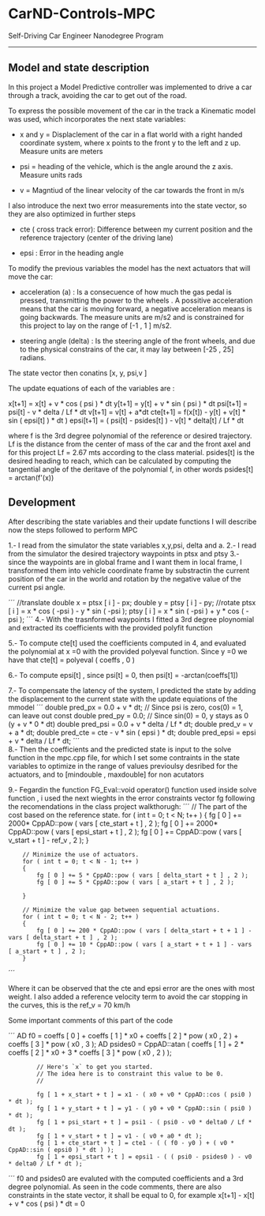 # CarND-Controls-MPC
Self-Driving Car Engineer Nanodegree Program

---
## Model and state description
In this project a Model Predictive controller was implemented to drive a car through a track, avoiding the car to get out of the road. 

To express the possible movement of the car in the track a Kinematic model was used, which incorporates the next state variables:

* x and y = Displaclement of the car in a flat world with a right handed coordinate system, where x points to the front y to the left and z up. Measure units are meters

* psi = heading of the vehicle, which is the angle around the z axis. Measure units rads

* v = Magntiud of the linear velocity of the car towards the front in m/s 

I also introduce the next two error measurements into the state vector, so they are also optimized in further steps

* cte ( cross track  error): Difference between my current position and the reference trajectory (center of the driving lane)

* epsi : Error in the heading angle 

To modify the previous variables the model has the next actuators that will move the car:

* acceleration (a) : Is a consecuence of how much the gas pedal is pressed, transmitting the power to the wheels . A possitive acceleration means that the car is moving forward, a negative acceleration means is going backwards. The measure units are m/s2 and is constrained for this project to lay on the range of [-1 , 1 ]  m/s2.

* steering angle (delta) : Is the steering angle of the front wheels, and due to the physical constrains of the car, it may lay between [-25 , 25] radians. 

The state vector then conatins [x, y, psi,v ] 

The update equations of each of the variables are :

x[t+1] = x[t] + v * cos ( psi ) * dt
y[t+1] = y[t] + v * sin ( psi ) * dt 
psi[t+1] = psi[t] - v * delta / Lf * dt
v[t+1] = v[t] + a*dt
cte[t+1] = f(x[t]) -  y[t] + v[t] * sin ( epsi[t] ) * dt )
epsi[t+1] = ( psi[t] - psides[t] ) - v[t] * delta[t] / Lf * dt

where f is the 3rd degree polynomial of the reference or desired trajectory. 
Lf is the distance from the center of mass of the car and the front axel and for this project Lf = 2.67 mts according to the class material. 
psides[t] is the desired heading to reach, which can be calculated by computing the tangential angle of the deritave of the polynomial f, in other words psides[t] = arctan(f'(x))

## Development

After describing the state variables and their update functions I will describe now the steps followed to perform MPC

1.- I read from the simulator the state variables x,y,psi, delta and a. 
2.- I read from the simulator the desired trajectory waypoints in ptsx and ptsy
3.- since the waypoints are in global frame and I want them in local frame, I transformed them into vehicle coordinate frame by substractin the current position of the car in the world and rotation by the negative value of the current psi angle.

´´´
              //translate
              double x = ptsx [ i ] - px;
              double y = ptsy [ i ] - py;
              //rotate 
              ptsx [ i ] = x * cos ( -psi ) - y * sin ( -psi );
              ptsy [ i ] = x * sin ( -psi ) + y * cos ( -psi );
´´´
4.- With the trasnformed waypoints I fitted a 3rd degree ploynomial and extracted its coefficients with the provided polyfit function

5.- To compute cte[t]  used the coefficients computed in 4, and evaluated the polynomial at x =0  with the provided polyeval function. Since y =0 we have that cte[t] = polyeval ( coeffs , 0 )

6.-  To compute epsi[t] , since psi[t] = 0, then psi[t] = -arctan(coeffs[1])

7.- To compensate the latency of the system, I predicted the state by adding the displacement to the current state with the update equiations of the mmodel
´´´
          double pred_px = 0.0 + v * dt; // Since psi is zero, cos(0) = 1, can leave out
          const double pred_py = 0.0; // Since sin(0) = 0, y stays as 0 (y + v * 0 * dt)
          double pred_psi = 0.0 + v * delta / Lf * dt; 
          double pred_v = v + a * dt;
          double pred_cte = cte - v * sin ( epsi ) * dt;
          double pred_epsi = epsi + v * delta / Lf * dt;
 ´´´         
8.- Then the coefficients and the predicted state is input to the solve function in the mpc.cpp file, for which I set some contraints in the state variables to optimize in the range of values previoulsy desribed for the actuators, and to [mindouble , maxdouble] for non acutators

9.- Fegardin the function FG_Eval::void operator() function used inside solve function , i used the next wieghts in the error constraints vector fg following the recomendations in the class project walkthorugh:
´´´
        // The part of the cost based on the reference state.
        for ( int t = 0; t < N; t++ )
        {
            fg [ 0 ] += 2000* CppAD::pow ( vars [ cte_start + t ] , 2 );
            fg [ 0 ] += 2000* CppAD::pow ( vars [ epsi_start + t ] , 2 );
            fg [ 0 ] +=  CppAD::pow ( vars [ v_start + t ] - ref_v , 2 );
        }

        // Minimize the use of actuators.
        for ( int t = 0; t < N - 1; t++ )
        {
            fg [ 0 ] += 5 * CppAD::pow ( vars [ delta_start + t ] , 2 );
            fg [ 0 ] += 5 * CppAD::pow ( vars [ a_start + t ] , 2 );
           
        }

        // Minimize the value gap between sequential actuations.
        for ( int t = 0; t < N - 2; t++ )
        {
            fg [ 0 ] += 200 * CppAD::pow ( vars [ delta_start + t + 1 ] - vars [ delta_start + t ] , 2 );
            fg [ 0 ] += 10 * CppAD::pow ( vars [ a_start + t + 1 ] - vars [ a_start + t ] , 2 );
        }
´´´

Where it can be observed that the cte and epsi error are the ones with most weight. I also added a reference velocity term to avoid the car stopping in the curves, this is the ref_v = 70 km/h

Some important comments of this part of the code 

´´´
            AD<double> f0 = coeffs [ 0 ] + coeffs [ 1 ] * x0 + coeffs [ 2 ] * pow ( x0 , 2 ) + coeffs [ 3 ] * pow ( x0 , 3 );
            AD<double> psides0 = CppAD::atan ( coeffs [ 1 ] + 2 * coeffs [ 2 ] * x0 + 3 * coeffs [ 3 ] * pow ( x0 , 2 ) );

            // Here's `x` to get you started.
            // The idea here is to constraint this value to be 0.
            //
           
            fg [ 1 + x_start + t ] = x1 - ( x0 + v0 * CppAD::cos ( psi0 ) * dt );
            fg [ 1 + y_start + t ] = y1 - ( y0 + v0 * CppAD::sin ( psi0 ) * dt );
            fg [ 1 + psi_start + t ] = psi1 - ( psi0 - v0 * delta0 / Lf * dt );
            fg [ 1 + v_start + t ] = v1 - ( v0 + a0 * dt );
            fg [ 1 + cte_start + t ] = cte1 - ( ( f0 - y0 ) + ( v0 * CppAD::sin ( epsi0 ) * dt ) );
            fg [ 1 + epsi_start + t ] = epsi1 - ( ( psi0 - psides0 ) - v0 * delta0 / Lf * dt );
´´´
 f0 and psides0 are evaluted with the computed coefficients and a 3rd degree polynomial. As seen in the code comments, there are also constraints in the state vector, it shall be equal to 0, for example x[t+1] - x[t] + v * cos ( psi ) * dt = 0
 


 